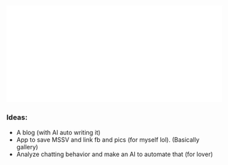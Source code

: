 <div align="center">
	<img src="large.svg" alt="Large banner">
</div>

### Ideas:
- A blog (with AI auto writing it)
- App to save MSSV and link fb and pics (for myself lol). (Basically gallery)
- Analyze chatting behavior and make an AI to automate that (for lover)

